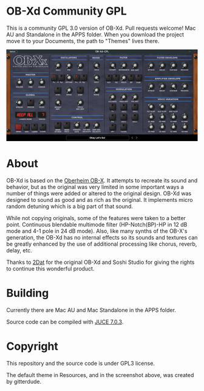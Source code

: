 # OB-Xd Community GPL

This is a community GPL 3.0 version of OB-Xd. Pull requests welcome! Mac AU and Standalone in the APPS folder. When you download the project move it to your Documents, the path to "Themes" lives there.

![](OB-Xd-GPL-Screenshot.png)

# About

OB-Xd is based on the [Oberheim OB-X](https://wikipedia.org/wiki/Oberheim_OB-X). It attempts to recreate its sound and behavior, but as the original was very limited in some important ways a number of things were added or altered to the original design. OB-Xd was designed to sound as good and as rich as the original. It implements micro random detuning which is a big part of that sound.

While not copying originals, some of the features were taken to a better point. Continuous blendable multimode filter (HP-Notch(BP)-HP in 12 dB mode and 4-1 pole in 24 dB mode). Also, like many synths of the OB-X's generation, the OB-Xd has no internal effects so its sounds and textures can be greatly enhanced by the use of additional processing like chorus, reverb, delay, etc.

Thanks to [2Dat](https://github.com/2DaT/Obxd) for the original OB-Xd and Soshi Studio for giving the rights to continue this wonderful product.

# Building

Currently there are Mac AU and Mac Standalone in the APPS folder.

Source code can be compiled with [JUCE 7.0.3](https://github.com/juce-framework/JUCE/releases/tag/7.0.3). 

# Copyright

This repository and the source code is under GPL3 license.

The default theme in Resources, and in the screenshot above, was created by gitterdude.
